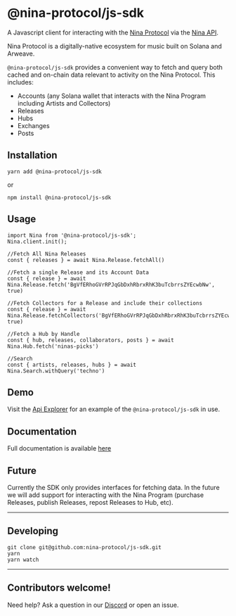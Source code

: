 # @nina-protocol/js-sdk

A Javascript client for interacting with the [Nina Protocol](https://ninaprotocol.com) via the [Nina API](https://github.com/nina-protocol/nina-indexer).

Nina Protocol is a digitally-native ecosystem for music built on Solana and Arweave.

`@nina-protocol/js-sdk` provides a convenient way to fetch and query both cached and on-chain data relevant to activity on the Nina Protocol. This includes:

- Accounts (any Solana wallet that interacts with the Nina Program including Artists and Collectors)
- Releases
- Hubs
- Exchanges
- Posts

## Installation

```
yarn add @nina-protocol/js-sdk
```

or

```
npm install @nina-protocol/js-sdk
```

## Usage

```
import Nina from '@nina-protocol/js-sdk';
Nina.client.init();

//Fetch All Nina Releases
const { releases } = await Nina.Release.fetchAll()

//Fetch a single Release and its Account Data
const { release } = await Nina.Release.fetch('BgVfERhoGVrRPJqGbDxhRbrxRhK3buTcbrrsZYEcwbNw', true)

//Fetch Collectors for a Release and include their collections
const { release } = await Nina.Release.fetchCollectors('BgVfERhoGVrRPJqGbDxhRbrxRhK3buTcbrrsZYEcwbNw', true)

//Fetch a Hub by Handle
const { hub, releases, collaborators, posts } = await Nina.Hub.fetch('ninas-picks')

//Search
const { artists, releases, hubs } = await Nina.Search.withQuery('techno')

```

## Demo

Visit the [Api Explorer](https://dev.ninaprotocol.com) for an example of the `@nina-protocol/js-sdk` in use.

## Documentation

Full documentation is available [here](http://sdk.docs.ninaprotocol.com)

## Future

Currently the SDK only provides interfaces for fetching data. In the future we will add support for interacting with the Nina Program (purchase Releases, publish Releases, repost Releases to Hub, etc).

---

## Developing

```
git clone git@github.com:nina-protocol/js-sdk.git
yarn
yarn watch
```

---

## Contributors welcome!

Need help? Ask a question in our [Discord](https://discord.gg/ePkqJqSBgj) or open an issue.
